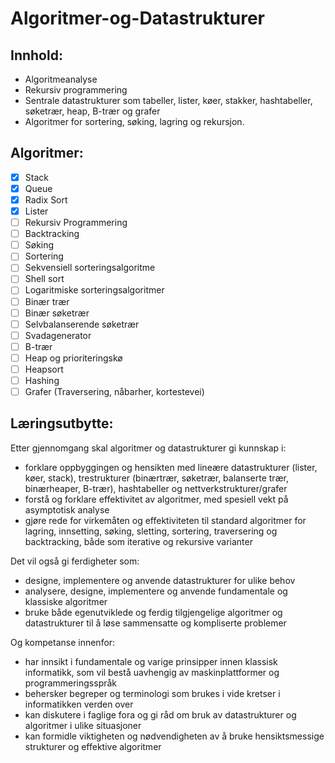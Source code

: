# Algoritmer-og-Datastrukturer

## Innhold:

- Algoritmeanalyse
- Rekursiv programmering
- Sentrale datastrukturer som tabeller, lister, køer, stakker, hashtabeller, søketrær, heap, B-trær og grafer
- Algoritmer for sortering, søking, lagring og rekursjon.


## Algoritmer:
- [x] Stack
- [x] Queue
- [x] Radix Sort
- [x] Lister
- [ ] Rekursiv Programmering
- [ ] Backtracking
- [ ] Søking
- [ ] Sortering
- [ ] Sekvensiell sorteringsalgoritme
- [ ] Shell sort
- [ ] Logaritmiske sorteringsalgoritmer
- [ ] Binær trær
- [ ] Binær søketrær
- [ ] Selvbalanserende søketrær
- [ ] Svadagenerator
- [ ] B-trær
- [ ] Heap og prioriteringskø
- [ ] Heapsort
- [ ] Hashing
- [ ] Grafer (Traversering, nåbarher, kortestevei)

## Læringsutbytte:

Etter gjennomgang skal algoritmer og datastrukturer gi kunnskap i:
- forklare oppbyggingen og hensikten med lineære datastrukturer (lister, køer, stack), trestrukturer (binærtrær, søketrær, balanserte trær, binærheaper, B-trær), hashtabeller og nettverkstrukturer/grafer
- forstå og forklare effektivitet av algoritmer, med spesiell vekt på asymptotisk analyse
- gjøre rede for virkemåten og effektiviteten til standard algoritmer for lagring, innsetting, søking, sletting, sortering, traversering og backtracking, både som iterative og rekursive varianter


Det vil også gi ferdigheter som:
- designe, implementere og anvende datastrukturer for ulike behov
- analysere, designe, implementere og anvende fundamentale og klassiske algoritmer
- bruke både egenutviklede og ferdig tilgjengelige algoritmer og datastrukturer til å løse sammensatte og kompliserte problemer

Og kompetanse innenfor:
- har innsikt i fundamentale og varige prinsipper innen klassisk informatikk, som vil bestå uavhengig av maskinplattformer og programmeringsspråk
- behersker begreper og terminologi som brukes i vide kretser i informatikken verden over
- kan diskutere i faglige fora og gi råd om bruk av datastrukturer og algoritmer i ulike situasjoner
- kan formidle viktigheten og nødvendigheten av å bruke hensiktsmessige strukturer og effektive algoritmer
